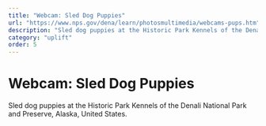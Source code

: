 ```yaml
---
title: "Webcam: Sled Dog Puppies"
url: "https://www.nps.gov/dena/learn/photosmultimedia/webcams-pups.htm"
description: "Sled dog puppies at the Historic Park Kennels of the Denali National Park and Preserve, Alaska, United States."
category: "uplift"
order: 5
---
```


# Webcam: Sled Dog Puppies

Sled dog puppies at the Historic Park Kennels of the Denali National Park and Preserve, Alaska, United States.
